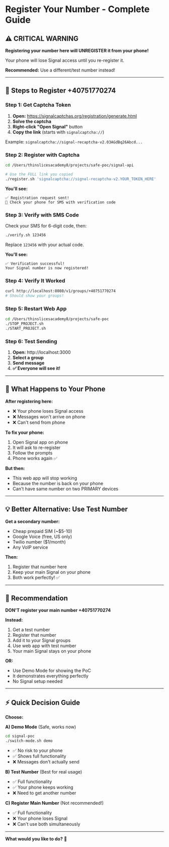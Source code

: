 # Register Your Number - Complete Guide

## ⚠️ **CRITICAL WARNING**

**Registering your number here will UNREGISTER it from your phone!**

Your phone will lose Signal access until you re-register it.

**Recommended:** Use a different/test number instead!

---

## 📱 **Steps to Register +40751770274**

### Step 1: Get Captcha Token

1. **Open:** https://signalcaptchas.org/registration/generate.html
2. **Solve the captcha**
3. **Right-click "Open Signal"** button
4. **Copy the link** (starts with `signalcaptcha://`)

Example: `signalcaptcha://signal-recaptcha-v2.03AGdBq26Abcd...`

### Step 2: Register with Captcha

```bash
cd /Users/thinslicesacademy8/projects/safe-poc/signal-api

# Use the FULL link you copied
./register.sh 'signalcaptcha://signal-recaptcha-v2.YOUR_TOKEN_HERE'
```

**You'll see:**
```
✅ Registration request sent!
📱 Check your phone for SMS with verification code
```

### Step 3: Verify with SMS Code

Check your SMS for 6-digit code, then:

```bash
./verify.sh 123456
```

Replace `123456` with your actual code.

**You'll see:**
```
✅ Verification successful!
Your Signal number is now registered!
```

### Step 4: Verify It Worked

```bash
curl http://localhost:8080/v1/groups/+40751770274
# Should show your groups!
```

### Step 5: Restart Web App

```bash
cd /Users/thinslicesacademy8/projects/safe-poc
./STOP_PROJECT.sh
./START_PROJECT.sh
```

### Step 6: Test Sending

1. **Open:** http://localhost:3000
2. **Select a group**
3. **Send message**
4. **✅ Everyone will see it!**

---

## 🔄 **What Happens to Your Phone**

**After registering here:**
- ❌ Your phone loses Signal access
- ❌ Messages won't arrive on phone
- ❌ Can't send from phone

**To fix your phone:**
1. Open Signal app on phone
2. It will ask to re-register
3. Follow the prompts
4. Phone works again ✅

**But then:**
- This web app will stop working
- Because the number is back on your phone
- Can't have same number on two PRIMARY devices

---

## 💡 **Better Alternative: Use Test Number**

**Get a secondary number:**
- Cheap prepaid SIM (~$5-10)
- Google Voice (free, US only)  
- Twilio number ($1/month)
- Any VoIP service

**Then:**
1. Register that number here
2. Keep your main Signal on your phone
3. Both work perfectly! ✅

---

## 🎯 **Recommendation**

**DON'T register your main number +40751770274**

**Instead:**
1. Get a test number
2. Register that number
3. Add it to your Signal groups  
4. Use web app with test number
5. Your main Signal stays on your phone

**OR:**
- Use Demo Mode for showing the PoC
- It demonstrates everything perfectly
- No Signal setup needed

---

## ⚡ **Quick Decision Guide**

**Choose:**

**A) Demo Mode** (Safe, works now)
```bash
cd signal-poc
./switch-mode.sh demo
```
- ✅ No risk to your phone
- ✅ Shows full functionality
- ❌ Messages don't actually send

**B) Test Number** (Best for real usage)
- ✅ Full functionality
- ✅ Your phone keeps working
- ❌ Need to get another number

**C) Register Main Number** (Not recommended!)
- ✅ Full functionality
- ❌ Your phone loses Signal
- ❌ Can't use both simultaneously

---

**What would you like to do?** 🤔

